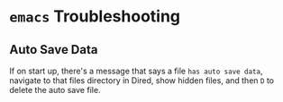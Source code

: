 # `emacs` Troubleshooting

## Auto Save Data

If on start up, there's a message that says a file `has auto save data`, navigate to that files directory in Dired, show hidden files, and then `D` to delete the auto save file.
